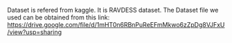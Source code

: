 Dataset is refered from kaggle. It is RAVDESS dataset.
The Dataset file we used can be obtained from this link: 
https://drive.google.com/file/d/1mHT0n6RBnPuReEFmMkwo6zZpDg8VJFxU/view?usp=sharing
